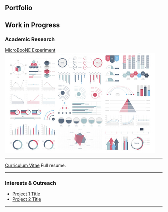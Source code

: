 ## Portfolio

Work in Progress
---

### Academic Research

[MicroBooNE Experiment](/sample_page)
<img src="images/dummy_thumbnail.jpg?raw=true"/>

---
[Curriculum Vitae](/pdf/cv_WouterVanDePontseele.pdf)
Full resume.

---

### Interests & Outreach

- [Project 1 Title](http://example.com/)
- [Project 2 Title](http://example.com/)

---

